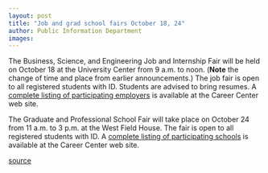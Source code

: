 ```yaml
---
layout: post
title: "Job and grad school fairs October 18, 24"
author: Public Information Department
images:
---
```


  

The Business, Science, and Engineering Job and Internship Fair will be held on October 18 at the University Center from 9 a.m. to noon. (**Note** the change of time and place from earlier announcements.) The job fair is open to all registered students with ID. Students are advised to bring resumes. A [complete listing of participating employers][1] is available at the Career Center web site.

The Graduate and Professional School Fair will take place on October 24 from 11 a.m. to 3 p.m. at the West Field House. The fair is open to all registered students with ID. A [complete listing of participating schools][2] is available at the Career Center web site.

[1]: http://www2.ucsc.edu/careers/events/bse.html
[2]: http://www2.ucsc.edu/careers/events/grad_fair_list.html

[source](http://www1.ucsc.edu/currents/05-06/10-17/brief-fairs.asp "Permalink to brief-fairs")
